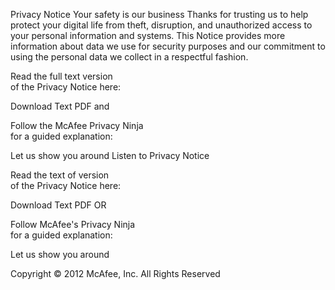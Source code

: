 Privacy Notice Your safety is our business Thanks for trusting us to help protect your digital life from theft, disruption, and unauthorized access to your personal information and systems. This Notice provides more information about data we use for security purposes and our commitment to using the personal data we collect in a respectful fashion.

Read the full text version  
of the Privacy Notice here:

Download Text PDF and

Follow the McAfee Privacy Ninja  
for a guided explanation:

Let us show you around Listen to Privacy Notice

Read the text of version  
of the Privacy Notice here:

Download Text PDF OR

Follow McAfee's Privacy Ninja  
for a guided explanation:

Let us show you around

Copyright © 2012 McAfee, Inc. All Rights Reserved